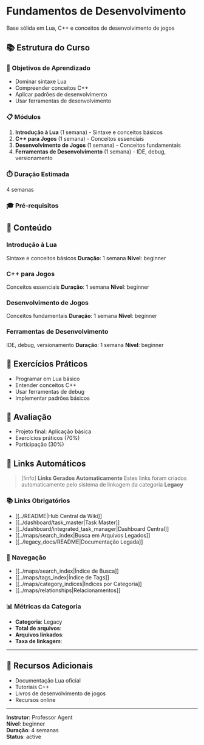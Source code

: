 
# Fundamentos de Desenvolvimento

Base sólida em Lua, C++ e conceitos de desenvolvimento de jogos

## 📚 Estrutura do Curso

### 🎯 Objetivos de Aprendizado
- Dominar sintaxe Lua
- Compreender conceitos C++
- Aplicar padrões de desenvolvimento
- Usar ferramentas de desenvolvimento

### 📋 Módulos
1. **Introdução à Lua** (1 semana) - Sintaxe e conceitos básicos
2. **C++ para Jogos** (1 semana) - Conceitos essenciais
3. **Desenvolvimento de Jogos** (1 semana) - Conceitos fundamentais
4. **Ferramentas de Desenvolvimento** (1 semana) - IDE, debug, versionamento

### ⏱️ Duração Estimada
4 semanas

### 🎓 Pré-requisitos


## 📖 Conteúdo

### Introdução à Lua
Sintaxe e conceitos básicos
**Duração**: 1 semana
**Nível**: beginner

### C++ para Jogos
Conceitos essenciais
**Duração**: 1 semana
**Nível**: beginner

### Desenvolvimento de Jogos
Conceitos fundamentais
**Duração**: 1 semana
**Nível**: beginner

### Ferramentas de Desenvolvimento
IDE, debug, versionamento
**Duração**: 1 semana
**Nível**: beginner


## 🧪 Exercícios Práticos

- Programar em Lua básico
- Entender conceitos C++
- Usar ferramentas de debug
- Implementar padrões básicos

## 📝 Avaliação

- Projeto final: Aplicação básica
- Exercícios práticos (70%)
- Participação (30%)

## 🔗 **Links Automáticos**

> [!info] **Links Gerados Automaticamente**
> Estes links foram criados automaticamente pelo sistema de linkagem da categoria **Legacy**

### **📚 Links Obrigatórios**
- [[../README|Hub Central da Wiki]]
- [[../dashboard/task_master|Task Master]]
- [[../dashboard/integrated_task_manager|Dashboard Central]]
- [[../maps/search_index|Busca em Arquivos Legados]]
- [[../legacy_docs/README|Documentação Legada]]

### **🧭 Navegação**
- [[../maps/search_index|Índice de Busca]]
- [[../maps/tags_index|Índice de Tags]]
- [[../maps/category_indices|Índices por Categoria]]
- [[../maps/relationships|Relacionamentos]]

### **📊 Métricas da Categoria**
- **Categoria**: Legacy
- **Total de arquivos**: <!-- Contador automático -->
- **Arquivos linkados**: <!-- Contador automático -->
- **Taxa de linkagem**: <!-- Percentual automático -->

---

## 🔗 Recursos Adicionais

- Documentação Lua oficial
- Tutoriais C++
- Livros de desenvolvimento de jogos
- Recursos online

---

**Instrutor**: Professor Agent  
**Nível**: beginner  
**Duração**: 4 semanas  
**Status**: active
